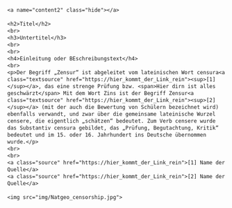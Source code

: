 <div id="content2" class="container">

    <a name="content2" class="hide"></a>
    
    <h2>Titel</h2>
    <br>
    <h3>Untertitel</h3>
    <br>
    <br>
    <h4>Einleitung oder BEschreibungstext</h4>
    <br>
    <p>Der Begriff „Zensur“ ist abgeleitet vom lateinischen Wort censura<a class="textsource" href="https://hier_kommt_der_Link_rein"><sup>[1]</sup></a>, das eine strenge Prüfung bzw. <span>Hier dirn ist alles geschwärzt</span> Mit dem Wort Zins ist der Begriff Zensur<a class="textsource" href="https://hier_kommt_der_Link_rein"><sup>[2]</sup></a> (mit der auch die Bewertung von Schülern bezeichnet wird) ebenfalls verwandt, und zwar über die gemeinsame lateinische Wurzel censere, die eigentlich „schätzen“ bedeutet. Zum Verb censere wurde das Substantiv censura gebildet, das „Prüfung, Begutachtung, Kritik“ bedeutet und im 15. oder 16. Jahrhundert ins Deutsche übernommen wurde.</p>
    <br>
    <br>
    <a class="source" href="https://hier_kommt_der_Link_rein">[1] Name der Quelle</a>
    <a class="source" href="https://hier_kommt_der_Link_rein">[2] Name der Quelle</a>
   
    <img src="img/Natgeo_censorship.jpg">
   
</div>
